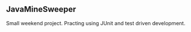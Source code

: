 JavaMineSweeper
------------------
Small weekend project. Practing using JUnit and test driven development.
